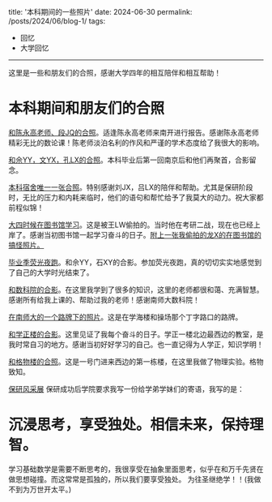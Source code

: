 title: '本科期间的一些照片'
date: 2024-06-30
permalink: /posts/2024/06/blog-1/
tags:
  - 回忆
  - 大学回忆
---

这里是一些和朋友们的合照，感谢大学四年的相互陪伴和相互帮助！

本科期间和朋友们的合照
======

[和陈永高老师、段JQ的合照](../images/under/1.png)。适逢陈永高老师来南开进行报告。感谢陈永高老师精彩无比的数论课！陈老师淡泊名利的作风和严谨的学术态度给了我很大的影响。

[和佘YY，文YX，孔LX的合照](../images/under/2.png)。本科毕业后第一回南京后和他们再聚首，合影留念。

[本科宿舍唯一一张合照](../images/under/3.png)。特别感谢刘JX，吕LX的陪伴和帮助。尤其是保研阶段时，无比的压力和内耗来临时，他们的语句和帮忙给予了我莫大的动力。祝大家都前程似锦！

[大四时候在图书馆学习](../images/under/4.png)。这是被王LW偷拍的。当时他在考研二战，现在也已经上岸了。感谢当初图书馆一起学习奋斗的日子。[附上一张我偷拍的龙X的在图书馆的搞怪照片。](../images/under/5.png)

[毕业季荧光夜跑](../images/under/6.png)。和佘YY，石XY的合影。参加荧光夜跑，真的切切实实地感觉到了自己的大学时光结束了。

[和数科院的合影](../images/under/7.png)。在这里我学到了很多的知识，这里的老师都很和蔼、充满智慧。感谢所有给我上课的、帮助过我的老师！感谢南师大数科院！

[在南师大的一个路牌下的照片](../images/under/8.png)。这是在学海楼和操场那个丁字路口的路牌。

[和学正楼的合影](../images/under/9.png)。这里见证了我每个奋斗的日子。学正一楼北边最西边的教室，是我时常自习的地方。感谢当初好好学习的自己。也一直记得为人学正，知识学明！

[和格物楼的合照](../images/under/10.png)。这是一号门进来西边的第一栋楼，在这里我做了物理实验。格物致知。

[保研风采展](../images/under/11.png)
保研成功后学院要求我写一份给学弟学妹们的寄语，我写的是：

沉浸思考，享受独处。相信未来，保持理智。
===

学习基础数学是需要不断思考的，我很享受在抽象里面思考，似乎在和万千先贤在做思想碰撞。而这常常是孤独的，所以我们要享受独处。
为往圣继绝学！！(我做不到为万世开太平。)
